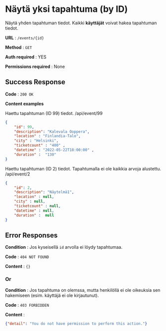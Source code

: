 # Näytä yksi tapahtuma (by ID)

Näytä yhden tapahtuman tiedot. Kaikki **käyttäjät** voivat hakea tapahtuman tiedot.

**URL** : `/events/{id}`

**Method** : `GET`

**Auth required** : YES

**Permissions required** : None

## Success Response

**Code** : `200 OK`

**Content examples**

Haettu tapahtuman (ID 99) tiedot. /api/event/99

```json
{
    "id": 99,
    "description": "Kalevala Ooppera",
    "location" : "Finlandia-Talo",
    "city" : "Helsinki",
    "ticketcount" : "400" ,
    "datetime" : "2022-05-22T18:00:00" ,
    "duration" :  "130"
}
```

Haettu tapahtuman (ID 2) tiedot. Tapahtumalla ei ole kaikkia arvoja alustettu. /api/event/2

```json
{
    "id": 2,
    "description": "Näytelmä1",
    "location" : null,
    "city" : null,
    "ticketcount" : null,
    "datetime" : null,
    "duration" :  null
}
```
## Error Responses

**Condition** : Jos kyseisellä `id` arvolla ei löydy tapahtumaa.

**Code** : `404 NOT FOUND`

**Content** : `{}`

### Or

**Condition** : Jos tapahtuma on olemssa, mutta henkilöllä ei ole oikeuksia sen hakemiseen (esim. käyttäjä ei ole kirjautunut).

**Code** : `403 FORBIDDEN`

**Content** :

```json
{"detail": "You do not have permission to perform this action."}
```
